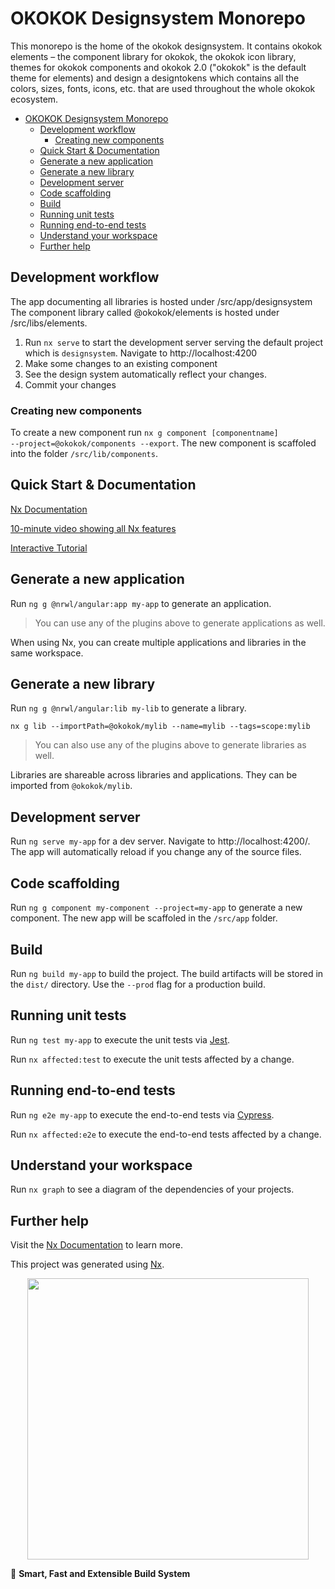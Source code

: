 # OKOKOK Designsystem Monorepo

This monorepo is the home of the okokok designsystem.
It contains okokok elements – the component library for okokok, the okokok icon library, themes for okokok components and okokok 2.0 ("okokok" is the default theme for elements) and design a designtokens which contains all the colors, sizes, fonts, icons, etc. that are used throughout the whole okokok ecosystem.

-   [OKOKOK Designsystem Monorepo](#okokok-designsystem-monorepo)
    -   [Development workflow](#development-workflow)
        -   [Creating new components](#creating-new-components)
    -   [Quick Start & Documentation](#quick-start--documentation)
    -   [Generate a new application](#generate-a-new-application)
    -   [Generate a new library](#generate-a-new-library)
    -   [Development server](#development-server)
    -   [Code scaffolding](#code-scaffolding)
    -   [Build](#build)
    -   [Running unit tests](#running-unit-tests)
    -   [Running end-to-end tests](#running-end-to-end-tests)
    -   [Understand your workspace](#understand-your-workspace)
    -   [Further help](#further-help)

## Development workflow

The app documenting all libraries is hosted under /src/app/designsystem
The component library called @okokok/elements is hosted under /src/libs/elements.

1. Run <code>nx serve</code> to start the development server serving the default project which is <code>designsystem</code>. Navigate to http://localhost:4200
2. Make some changes to an existing component
3. See the design system automatically reflect your changes.
4. Commit your changes

### Creating new components

To create a new component run <code>nx g component [componentname] --project=@okokok/components --export</code>. The new component is scaffoled into the folder <code>/src/lib/components</code>.

## Quick Start & Documentation

[Nx Documentation](https://nx.dev/angular)

[10-minute video showing all Nx features](https://nx.dev/getting-started/intro)

[Interactive Tutorial](https://nx.dev/tutorial/01-create-application)

## Generate a new application

Run `ng g @nrwl/angular:app my-app` to generate an application.

> You can use any of the plugins above to generate applications as well.

When using Nx, you can create multiple applications and libraries in the same workspace.

## Generate a new library

Run `ng g @nrwl/angular:lib my-lib` to generate a library.

`nx g lib --importPath=@okokok/mylib --name=mylib --tags=scope:mylib`

> You can also use any of the plugins above to generate libraries as well.

Libraries are shareable across libraries and applications. They can be imported from `@okokok/mylib`.

## Development server

Run `ng serve my-app` for a dev server. Navigate to http://localhost:4200/. The app will automatically reload if you change any of the source files.

## Code scaffolding

Run `ng g component my-component --project=my-app` to generate a new component. The new app will be scaffoled in the <code>/src/app</code> folder.

## Build

Run `ng build my-app` to build the project. The build artifacts will be stored in the `dist/` directory. Use the `--prod` flag for a production build.

## Running unit tests

Run `ng test my-app` to execute the unit tests via [Jest](https://jestjs.io).

Run `nx affected:test` to execute the unit tests affected by a change.

## Running end-to-end tests

Run `ng e2e my-app` to execute the end-to-end tests via [Cypress](https://www.cypress.io).

Run `nx affected:e2e` to execute the end-to-end tests affected by a change.

## Understand your workspace

Run `nx graph` to see a diagram of the dependencies of your projects.

## Further help

Visit the [Nx Documentation](https://nx.dev/angular) to learn more.

This project was generated using [Nx](https://nx.dev).

<p style="text-align: center;"><img src="https://raw.githubusercontent.com/nrwl/nx/master/images/nx-logo.png" width="450"></p>

🔎 **Smart, Fast and Extensible Build System**

